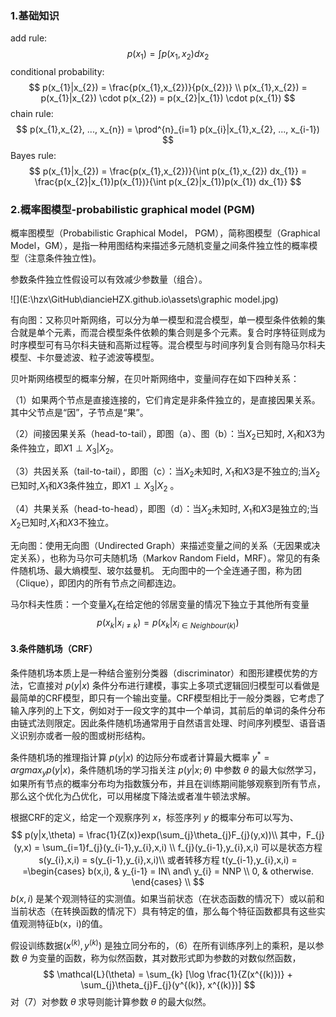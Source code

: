 ### 1.基础知识

add rule: 
$$
p(x_{1}) = \int p(x_{1}, x_{2})dx_{2}
$$
conditional probability:
$$
p(x_{1}|x_{2}) = \frac{p(x_{1},x_{2})}{p(x_{2})} \\
p(x_{1},x_{2}) = p(x_{1}|x_{2}) \cdot p(x_{2}) = p(x_{2}|x_{1}) \cdot p(x_{1})
$$
chain rule:
$$
p(x_{1},x_{2}, ..., x_{n}) = \prod^{n}_{i=1} p(x_{i}|x_{1},x_{2}, ..., x_{i-1})
$$
Bayes rule:
$$
p(x_{1}|x_{2}) = \frac{p(x_{1},x_{2})}{\int p(x_{1},x_{2}) dx_{1}} = \frac{p(x_{2}|x_{1})p(x_{1})}{\int p(x_{2}|x_{1})p(x_{1}) dx_{1}}
$$

### 2.概率图模型-**probabilistic graphical model** (**PGM**) 

概率图模型（Probabilistic Graphical Model， PGM），简称图模型（Graphical Model，GM），是指一种用图结构来描述多元随机变量之间条件独立性的概率模型（注意条件独立性)。

参数条件独立性假设可以有效减少参数量（组合）。

![](E:\hzx\GitHub\diancieHZX.github.io\assets\graphic model.jpg)

有向图：又称贝叶斯网络，可以分为单一模型和混合模型，单一模型条件依赖的集合就是单个元素，而混合模型条件依赖的集合则是多个元素。复合时序特征则成为时序模型可有马尔科夫链和高斯过程等。混合模型与时间序列复合则有隐马尔科夫模型、卡尔曼滤波、粒子滤波等模型。

贝叶斯网络模型的概率分解，在贝叶斯网络中，变量间存在如下四种关系：

（1）如果两个节点是直接连接的，它们肯定是非条件独立的，是直接因果关系。其中父节点是“因”，子节点是“果”。

（2）间接因果关系（head-to-tail），即图（a）、图（b）：当$X_{2}$已知时, $X_{1}$和$X{3}$为条件独立，即$X{1} \perp X_{3}|X_{2}$。

（3）共因关系（tail-to-tail），即图（c）：当$X_{2}$未知时, $X_{1}$和$X{3}$是不独立的;当$X_{2}$已知时,$X_{1}$和$X{3}$条件独立，即$X{1} \perp X_{3}|X_{2}$ 。

（4）共果关系（head-to-head），即图（d）：当$X_{2}$未知时, $X_{1}$和$X{3}$是独立的;当$X_{2}$已知时,$X_{1}$和$X{3}$不独立。



无向图：使用无向图（Undirected Graph）来描述变量之间的关系（无因果或决定关系），也称为马尔可夫随机场（Markov Random Field，MRF）。常见的有条件随机场、最大熵模型、玻尔兹曼机。 无向图中的一个全连通子图，称为团（Clique），即团内的所有节点之间都连边。

马尔科夫性质：一个变量$X_{k}$在给定他的邻居变量的情况下独立于其他所有变量
$$
p(x_{k}|x_{i\ne k}) = p(x_{k}|x_{i\in Neighbour(k)})
$$

#### 3.条件随机场（CRF）

条件随机场本质上是一种结合鉴别分类器（discriminator）和图形建模优势的方法，它直接对 $p(y|x)$ 条件分布进行建模，事实上多项式逻辑回归模型可以看做是最简单的CRF模型，即只有一个输出变量。CRF模型相比于一般分类器，它考虑了输入序列的上下文，例如对于一段文字的其中一个单词，其前后的单词的条件分布由链式法则限定。因此条件随机场通常用于自然语言处理、时间序列模型、语音语义识别亦或者一般的图或树形结构。

条件随机场的推理指计算 $p(y|x)$ 的边际分布或者计算最大概率 $y^{*} = argmax_{y}p(y|x)$，条件随机场的学习指关注 $p(y|x;\theta)$ 中参数 $\theta$ 的最大似然学习，如果所有节点的概率分布均为指数簇分布，并且在训练期间能够观察到所有节点，那么这个优化为凸优化，可以用梯度下降法或者准牛顿法求解。

根据CRF的定义，给定一个观察序列 $x$，标签序列 $y$ 的概率分布可以写为、
$$
p(y|x,\theta) = \frac{1}{Z(x)}exp(\sum_{j}\theta_{j}F_{j}(y,x))\\
其中，F_{j}(y,x) = \sum_{i=1}f_{j}(y_{i-1},y_{i},x,i) \\
f_{j}(y_{i-1},y_{i},x,i) 可以是状态方程s(y_{i},x,i) = s(y_{i-1},y_{i},x,i)\\
或者转移方程 t(y_{i-1},y_{i},x,i) = =\begin{cases} 
		b(x,i), & y_{i-1} = IN\ and\ y_{i} = NNP \\
		0, & otherwise.
\end{cases} \\
$$
$b(x,i)$ 是某个观测特征的实测值。如果当前状态（在状态函数的情况下）或以前和当前状态（在转换函数的情况下）具有特定的值，那么每个特征函数都具有这些实值观测特征b(x，i)的值。

假设训练数据${(x^{(k)},y^{(k)})}$ 是独立同分布的，（6）在所有训练序列上的乘积，是以参数 $\theta$ 为变量的函数，称为似然函数，其对数形式即为参数的对数似然函数，
$$
\mathcal{L}(\theta) = \sum_{k} [\log \frac{1}{Z(x^{(k)})} + \sum_{j}\theta_{j}F_{j}(y^{(k)}, x^{(k)})]
$$
对（7）对参数 $\theta$ 求导则能计算参数 $\theta$ 的最大似然。